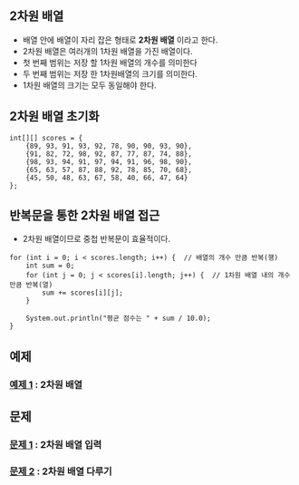 ## 2차원 배열
* 배열 안에 배열이 자리 잡은 형태로 **2차원 배열** 이라고 한다. 
* 2차원 배열은 여러개의 1차원 배열을 가진 배열이다. 
* 첫 번째 범위는 저장 할 1차원 배열의 개수를 의미한다
* 두 번째 범위는 저장 한 1차원배열의 크기를 의미한다. 
* 1차원 배열의 크기는 모두 동일해야 한다. 

## 2차원 배열 초기화
```
int[][] scores = {
    {89, 93, 91, 93, 92, 78, 90, 90, 93, 90},
    {91, 82, 72, 98, 92, 87, 77, 87, 74, 88},
    {98, 93, 94, 91, 97, 94, 91, 96, 98, 90},
    {65, 63, 57, 87, 88, 92, 78, 85, 70, 68},
    {45, 50, 48, 63, 67, 58, 40, 66, 47, 64}
};
```

## 반복문을 통한 2차원 배열 접근
* 2차원 배열이므로 중첩 반복문이 효율적이다.

```
for (int i = 0; i < scores.length; i++) {  // 배열의 개수 만큼 반복(행)
    int sum = 0;
    for (int j = 0; j < scores[i].length; j++) {  // 1차원 배열 내의 개수 만큼 반복(열)
        sum += scores[i][j];
    }
    
    System.out.println("평균 점수는 " + sum / 10.0);
}
```

## 예제
### [예제 1](two_d_array_ex/Ex01.java) : 2차원 배열

## 문제
### [문제 1](two_d_array_quiz/quiz01/README.md) : 2차원 배열 입력
### [문제 2](two_d_array_quiz/quiz02/README.md) : 2차원 배열 다루기